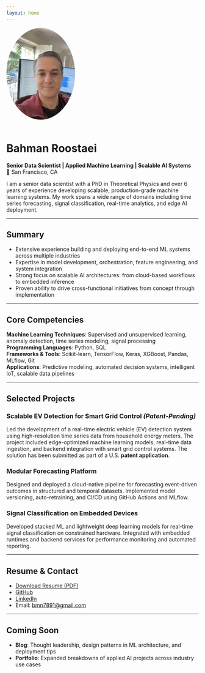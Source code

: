 ```yaml
---
layout: home
---
```


<img src="assets/profile.jpg" alt="" width="180" style="border-radius: 50%; margin-bottom: 1rem;">

# Bahman Roostaei
**Senior Data Scientist | Applied Machine Learning | Scalable AI Systems**  
📍 San Francisco, CA

I am a senior data scientist with a PhD in Theoretical Physics and over 6 years of experience developing scalable, production-grade machine learning systems. My work spans a wide range of domains including time series forecasting, signal classification, real-time analytics, and edge AI deployment.


---

## Summary

- Extensive experience building and deploying end-to-end ML systems across multiple industries
- Expertise in model development, orchestration, feature engineering, and system integration
- Strong focus on scalable AI architectures: from cloud-based workflows to embedded inference
- Proven ability to drive cross-functional initiatives from concept through implementation

---

## Core Competencies

**Machine Learning Techniques**: Supervised and unsupervised learning, anomaly detection, time series modeling, signal processing  
**Programming Languages**: Python, SQL  
**Frameworks & Tools**: Scikit-learn, TensorFlow, Keras, XGBoost, Pandas, MLflow, Git  
**Applications**: Predictive modeling, automated decision systems, intelligent IoT, scalable data pipelines

---

## Selected Projects

### Scalable EV Detection for Smart Grid Control *(Patent-Pending)*
Led the development of a real-time electric vehicle (EV) detection system using high-resolution time series data from household energy meters. The project included edge-optimized machine learning models, real-time data ingestion, and backend integration with smart grid control systems. The solution has been submitted as part of a U.S. **patent application**. 

### Modular Forecasting Platform
Designed and deployed a cloud-native pipeline for forecasting event-driven outcomes in structured and temporal datasets. Implemented model versioning, auto-retraining, and CI/CD using GitHub Actions and MLflow.

### Signal Classification on Embedded Devices
Developed stacked ML and lightweight deep learning models for real-time signal classification on constrained hardware. Integrated with embedded runtimes and backend services for performance monitoring and automated reporting.

---

## Resume & Contact

- [Download Resume (PDF)](/assets/Bahman_Roostaei_Resume.pdf)
- [GitHub](https://github.com/bahman7891)
- [LinkedIn](https://www.linkedin.com/in/YOUR-LINKEDIN-HERE)
- Email: bmn7891@gmail.com

---

## Coming Soon

- **Blog**: Thought leadership, design patterns in ML architecture, and deployment tips  
- **Portfolio**: Expanded breakdowns of applied AI projects across industry use cases
